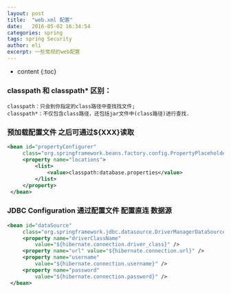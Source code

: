 ```yaml
---
layout: post
title:  "web.xml 配置"
date:   2016-05-02 16:34:54
categories: spring
tags: spring Security
author: eli
excerpt: 一些常规的web配置
---
```

* content
{:toc}

### classpath 和 classpath* 区别：

`classpath：只会到你指定的class路径中查找找文件;`  
`classpath*：不仅包含class路径，还包括jar文件中(class路径)进行查找.`  

### 预加载配置文件 之后可通过${XXX}读取  

```xml
<bean id="propertyConfigurer"  
     class="org.springframework.beans.factory.config.PropertyPlaceholderConfigurer">  
     <property name="locations">  
         <list>  
             <value>classpath:database.properties</value>  
         </list>  
     </property>  
 </bean>
```   

### JDBC Configuration  通过配置文件 配置直连 数据源  

```xml
<bean id="dataSource"  
     class="org.springframework.jdbc.datasource.DriverManagerDataSource">  
     <property name="driverClassName"  
         value="${hibernate.connection.driver_class}" />  
     <property name="url" value="${hibernate.connection.url}" />  
     <property name="username"  
         value="${hibernate.connection.username}" />  
     <property name="password"  
         value="${hibernate.connection.password}" />  
 </bean>  
```
